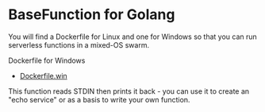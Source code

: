 BaseFunction for Golang
=========================

You will find a Dockerfile for Linux and one for Windows so that you can run serverless functions in a mixed-OS swarm.

Dockerfile for Windows
* [Dockerfile.win](https://github.com/Lambda-NIC/faas/blob/master/sample-functions/BaseFunctions/golang/Dockerfile.win)

This function reads STDIN then prints it back - you can use it to create an "echo service" or as a basis to write your own function.

